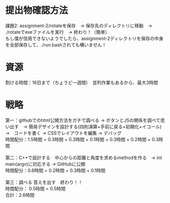 # 提出物確認方法
課題2: 
assignment-2/rotateを保存　→ 保存先のディレクトリに移動　→ ./rotateでexeファイルを実行　→ 終わり！（簡単）<br>
もし僕が信用できないようでしたら、assignment-2ディレクトリを保存の中身を全部保存して、./run.bashされても構いません！<br>

# 資源
割ける時間：16日まで（ちょうど一週間）　並列作業もあるから、最大3時間<br>

# 戦略
第一：githubでのhtml公開方法をガチで調べる → ボタンとJSの関係を調べて思い出す　→ 簡易デザインを設計する(四則演算+手前に戻る+初期化+イコール)　→　コードを書く → CSSでレイアウトを編集 → デバッグ<br>
時間配分：1.5時間 = 0.3時間 + 0.3時間 + 0.1時間 + 0.3時間 + 0.2時間 + 0.3時間<br>
<br>
第二：C++で設計する　中心からの距離と角度を求めるmethodを作る　→ int main(argv)に対応する → GitHubに公開<br>
時間配分：0.6時間 = 0.2時間 + 0.3時間 + 0.1時間<br>
<br>
第三：調べる 答えを出す　終わり！！<br>
時間配分： 0.5時間 = 0.5時間
<br>
合計：2.6時間
